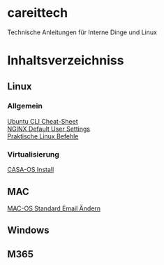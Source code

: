 # careittech
Technische Anleitungen für Interne Dinge und Linux

# Inhaltsverzeichniss

## Linux
### Allgemein
[Ubuntu CLI Cheat-Sheet](https://github.com/MartinCareJestl/careittech/blob/main/Ubuntu-CLI-cheat-sheet.md)\
[NGINX Default User Settings](https://github.com/MartinCareJestl/careittech/blob/main/Nginx-Wisssen.md)\
[Praktische Linux Befehle](https://github.com/MartinCareJestl/careittech/blob/main/Praktische-Linux-Befehle.md)
### Virtualisierung
[CASA-OS Install](https://github.com/MartinCareJestl/careittech/blob/main/CasaOSInstall.md)
## MAC
[MAC-OS Standard Email Ändern](https://github.com/MartinCareJestl/careittech/blob/main/Apple-Standard-Mail-to-Outlook.md)
## Windows
## M365
